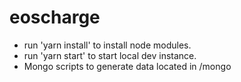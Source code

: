 # eoscharge

- run 'yarn install' to install node modules.
- run 'yarn start' to start local dev instance.
- Mongo scripts to generate data located in /mongo
